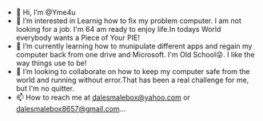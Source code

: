 - 👋 Hi, I’m @Yme4u
- 👀 I’m interested in Learnig how to fix my problem computer. I am not looking for a job. I'm 64 am ready to enjoy life.In todays World everybody wants a Piece of Your PIE! 
- 🌱 I’m currently learning how to munipulate different apps and regain my computer back from one drive and Microsoft. I'm Old School😜. I like the way things use to be!
- 💞️ I’m looking to collaborate on how to keep my computer safe from the world and running without error.That has been a real challenge for me, but I'm no quitter. 
- 📫 How to reach me at dalesmalebox@yahoo.com or dalesmalebox8657@gmail.com...

<!---
Yme4u/Yme4u is a ✨ special ✨ repository because its `README.md` (this file) appears on your GitHub profile.
You can click the Preview link to take a look at your changes.
--->
